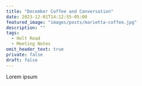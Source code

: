 ```yaml
---
title: "December Coffee and Conversation"
date: 2023-12-01T14:12:55-05:00
featured_image: "images/posts/marietta-coffee.jpg"
description: ""
tags:
  - Holt Road
  - Meeting Notes
omit_header_text: true
private: false
draft: false
---
```


Lorem ipsum
